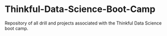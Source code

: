 # Thinkful-Data-Science-Boot-Camp
Repository of all drill and projects associated with the Thinkful Data Science boot camp.
